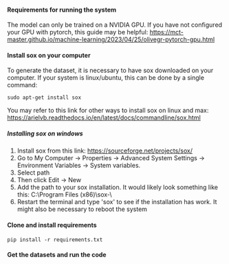 #### Requirements for running the system
The model can only be trained on a NVIDIA GPU. If you have not configured your GPU with pytorch, this guide may be helpful: https://mct-master.github.io/machine-learning/2023/04/25/olivegr-pytorch-gpu.html 

#### Install sox on your computer
To generate the dataset, it is necessary to have sox downloaded on your computer. If your system is linux/ubuntu, this can be done by a single command:
```
sudo apt-get install sox
```

You may refer to this link for other ways to install sox on linux and max: https://arielvb.readthedocs.io/en/latest/docs/commandline/sox.html

##### Installing sox on windows
1. Install sox from this link: https://sourceforge.net/projects/sox/
2. Go to My Computer → Properties → Advanced System Settings → Environment Variables → System variables.
2. Select path
4. Then click Edit → New
5. Add the path to your sox installation. It would likely look something like this: C:\Program Files (x86)\sox-<VERSION NUMBER>\
6. Restart the terminal and type 'sox' to see if the installation has work. It might also be necessary to reboot the system

#### Clone and install requirements
```
pip install -r requirements.txt
```

#### Get the datasets and run the code


